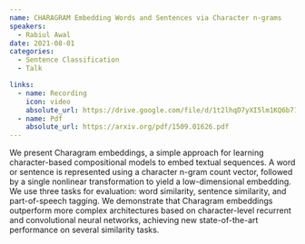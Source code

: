 ```yaml
---
name: CHARAGRAM Embedding Words and Sentences via Character n-grams
speakers:
  - Rabiul Awal
date: 2021-08-01
categories:
  - Sentence Classification
  - Talk

links:
  - name: Recording
    icon: video
    absolute_url: https://drive.google.com/file/d/1t2lhqD7yXI5lm1KQ6b7111zeUt4lqaXP/view?usp=sharing
  - name: Pdf
    absolute_url: https://arxiv.org/pdf/1509.01626.pdf 
---
```

We present Charagram embeddings, a simple approach for learning character-based compositional models to embed textual sequences. A word or sentence is represented using a character n-gram count vector, followed by a single nonlinear transformation to yield a low-dimensional embedding. We use three tasks for evaluation: word similarity, sentence similarity, and part-of-speech tagging. We demonstrate that Charagram embeddings outperform more complex architectures based on character-level recurrent and convolutional neural networks, achieving new state-of-the-art performance on several similarity tasks.
